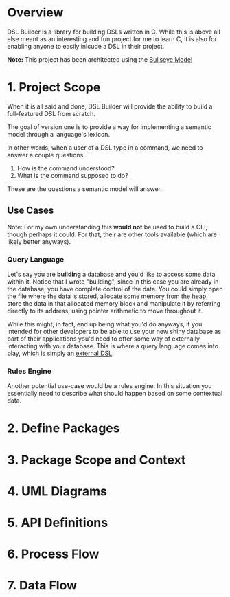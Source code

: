 # Overview
DSL Builder is a library for building DSLs written in C. While this is above all else meant as an interesting and fun project for me to learn C, it is also for enabling anyone to easily inlcude a DSL in their project.

**Note:** This project has been architected using the [Bullseye Model](https://github.com/garrettlove8/bullseye-model)

# 1. Project Scope
When it is all said and done, DSL Builder will provide the ability to build a full-featured DSL from scratch.

The goal of version one is to provide a way for implementing a semantic model through a language's lexicon.

In other words, when a user of a DSL type in a command, we need to answer a couple questions.

1. How is the command understood?
2. What is the command supposed to do?

These are the questions a semantic model will answer.

## Use Cases
Note: For my own understanding this **would not** be used to build a CLI, though perhaps it could. For that, their are other tools available (which are likely better anyways).

### Query Language
Let's say you are **building** a database and you'd like to access some data within it. Notice that I wrote "building", since in this case you are already in the database, you have complete control of the data. You could simply open the file where the data is stored, allocate some memory from the heap, store the data in that allocated memory block and manipulate it by referring directly to its address, using pointer arithmetic to move throughout it.

While this might, in fact, end up being what you'd do anyways, if you intended for other developers to be able to use your new shiny database as part of their applications you'd need to offer some way of externally interacting with your database. This is where a query language comes into play, which is simply an [external DSL](https://martinfowler.com/dsl.html).

### Rules Engine
Another potential use-case would be a rules engine. In this situation you essentially need to describe what should happen based on some contextual data.

# 2. Define Packages


# 3. Package Scope and Context

# 4. UML Diagrams

# 5. API Definitions

# 6. Process Flow

# 7. Data Flow